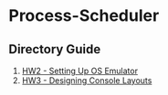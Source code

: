 # Process-Scheduler


## Directory Guide
1. [HW2 - Setting Up OS Emulator](https://github.com/Glinary/Process-Scheduler/tree/group-hw-week2)
1. [HW3 - Designing Console Layouts](https://github.com/Glinary/Process-Scheduler/tree/group-hw-week3) 
